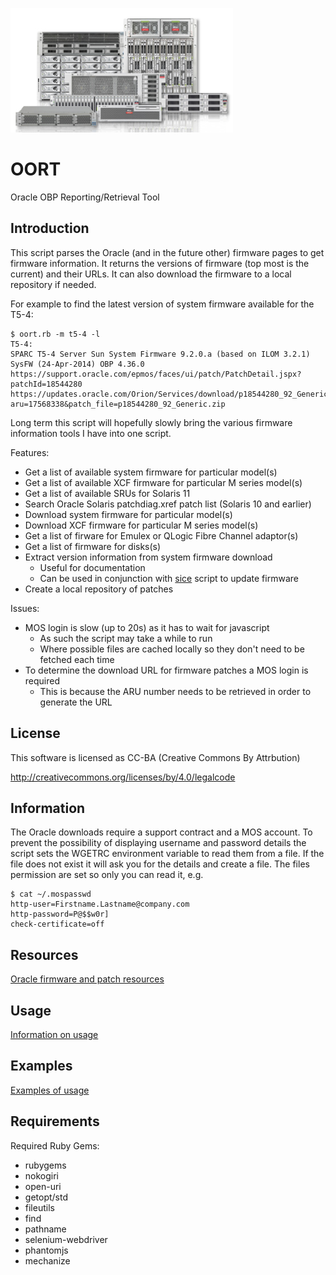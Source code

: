 ![alt tag](https://raw.githubusercontent.com/lateralblast/oort/master/OracleSunBoxes.jpg)

OORT
====

Oracle OBP Reporting/Retrieval Tool

Introduction
------------

This script parses the Oracle (and in the future other) firmware pages to get
firmware information. It returns the versions of firmware (top most is the current)
and their URLs. It can also download the firmware to a local repository if needed.

For example to find the latest version of system firmware available for the T5-4:

```
$ oort.rb -m t5-4 -l
T5-4:
SPARC T5-4 Server Sun System Firmware 9.2.0.a (based on ILOM 3.2.1) SysFW (24-Apr-2014) OBP 4.36.0
https://support.oracle.com/epmos/faces/ui/patch/PatchDetail.jspx?patchId=18544280
https://updates.oracle.com/Orion/Services/download/p18544280_92_Generic.zip?aru=17568338&patch_file=p18544280_92_Generic.zip
```

Long term this script will hopefully slowly bring the various firmware information
tools I have into one script.

Features:

- Get a list of available system firmware for particular model(s)
- Get a list of available XCF firmware for particular M series model(s)
- Get a list of available SRUs for Solaris 11
- Search Oracle Solaris patchdiag.xref patch list (Solaris 10 and earlier)
- Download system firmware for particular model(s)
- Download XCF firmware for particular M series model(s)
- Get a list of firware for Emulex or QLogic Fibre Channel adaptor(s)
- Get a list of firmware for disks(s)
- Extract version information from system firmware download
  - Useful for documentation
  - Can be used in conjunction with [sice](https://github.com/lateralblast/sice) script to update firmware
- Create a local repository of patches

Issues:

- MOS login is slow (up to 20s) as it has to wait for javascript
  - As such the script may take a while to run
  - Where possible files are cached locally so they don't need to be fetched each time
- To determine the download URL for firmware patches a MOS login is required
  - This is because the ARU number needs to be retrieved in order to generate the URL

License
-------

This software is licensed as CC-BA (Creative Commons By Attrbution)

http://creativecommons.org/licenses/by/4.0/legalcode

Information
-----------

The Oracle downloads require a support contract and a MOS account. To prevent
the possibility of displaying username and password details the script sets the
WGETRC environment variable to read them from a file. If the file does not exist
it will ask you for the details and create a file. The files permission are set
so only you can read it, e.g.

```
$ cat ~/.mospasswd
http-user=Firstname.Lastname@company.com
http-password=P@$$w0r]
check-certificate=off
```

Resources
---------

[Oracle firmware and patch resources](https://github.com/lateralblast/oort/wiki/3.-Resources)

Usage
-----

[Information on usage](https://github.com/lateralblast/oort/wiki/1.-Usage)


Examples
--------

[Examples of usage](https://github.com/lateralblast/oort/wiki/2.-Examples)

Requirements
------------

Required Ruby Gems:

- rubygems
- nokogiri
- open-uri
- getopt/std
- fileutils
- find
- pathname
- selenium-webdriver
- phantomjs
- mechanize
